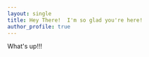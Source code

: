 ```yaml
---
layout: single
title: Hey There!  I'm so glad you're here!
author_profile: true
---
```


What's up!!!

